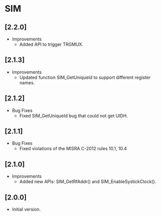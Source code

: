 # SIM

## [2.2.0]

- Improvements
  - Added API to trigger TRGMUX.

## [2.1.3]

- Improvements
  - Updated function SIM_GetUniqueId to support different register names.

## [2.1.2]

- Bug Fixes
  - Fixed SIM_GetUniqueId bug that could not get UIDH.

## [2.1.1]

- Bug Fixes
  - Fixed violations of the MISRA C-2012 rules 10.1, 10.4

## [2.1.0]

- Improvements
  - Added new APIs:  SIM_GetRfAddr() and SIM_EnableSystickClock().

## [2.0.0]

- Initial version.
